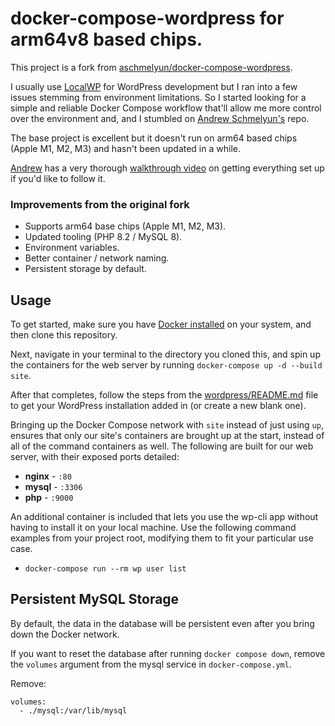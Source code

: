 # docker-compose-wordpress for arm64v8 based chips.
This project is a fork from [aschmelyun/docker-compose-wordpress](https://github.com/aschmelyun/docker-compose-wordpress).

I usually use [LocalWP](https://localwp.com/) for WordPress development but I ran into a few issues stemming from environment limitations. So I started looking for a simple and reliable Docker Compose workflow that'll allow me more control over the environment and, and I stumbled on [Andrew Schmelyun's](https://github.com/aschmelyun) repo.

The base project is excellent but it doesn't run on arm64 based chips (Apple M1, M2, M3) and hasn't been updated in a while.

[Andrew](https://github.com/aschmelyun) has a very thorough [walkthrough video](https://www.youtube.com/watch?v=kIqWxjDj4IU) on getting everything set up if you'd like to follow it.

### Improvements from the original fork
- Supports arm64 base chips (Apple M1, M2, M3).
- Updated tooling (PHP 8.2 / MySQL 8).
- Environment variables.
- Better container / network naming.
- Persistent storage by default.


## Usage

To get started, make sure you have [Docker installed](https://docs.docker.com/docker-for-mac/install/) on your system, and then clone this repository.

Next, navigate in your terminal to the directory you cloned this, and spin up the containers for the web server by running `docker-compose up -d --build site`.

After that completes, follow the steps from the [wordpress/README.md](src/README.md) file to get your WordPress installation added in (or create a new blank one).

Bringing up the Docker Compose network with `site` instead of just using `up`, ensures that only our site's containers are brought up at the start, instead of all of the command containers as well. The following are built for our web server, with their exposed ports detailed:

- **nginx** - `:80`
- **mysql** - `:3306`
- **php** - `:9000`

An additional container is included that lets you use the wp-cli app without having to install it on your local machine. Use the following command examples from your project root, modifying them to fit your particular use case.

- `docker-compose run --rm wp user list`

## Persistent MySQL Storage

By default, the data in the database will be persistent even after you bring down the Docker network.

If you want to reset the database after running `docker compose down`, remove the `volumes` argument from the mysql service in `docker-compose.yml`.

Remove:
```
volumes:
  - ./mysql:/var/lib/mysql
```
